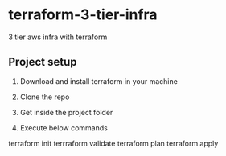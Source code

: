# terraform-3-tier-infra
3 tier aws infra with terraform

## Project setup

1. Download and install terraform in your machine

2. Clone the repo

3. Get inside the project folder

4. Execute below commands

terraform init
terrraform validate
terraform plan
terraform apply
